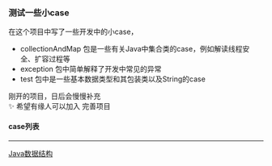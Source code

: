 ### 测试一些小case
在这个项目中写了一些开发中的小case，

- collectionAndMap 包是一些有关Java中集合类的case，例如解读线程安全、扩容过程等
- exception 包中简单解释了开发中常见的异常
- test 包中是一些基本数据类型和其包装类以及String的case

刚开的项目，日后会慢慢补充  
:sparkles: 希望有缘人可以加入 完善项目



#### case列表  

---
[Java数据结构](https://github.com/fishstormX/Java-lab/tree/master/src/main/java/collectionAndMap)  